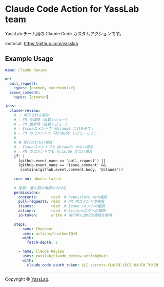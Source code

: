 # Claude Code Action for YassLab team

YassLab チーム用の Claude Code カスタムアクションです。

:octocat: https://github.com/yasslab

## Example Usage

```yaml
name: Claude Review

on:
  pull_request:
    types: [opened, synchronize]
  issue_comment:
    types: [created]

jobs:
  claude-review:
    # ✅ 実行される場合:
    # - PR 作成時（自動レビュー）
    # - PR 更新時（自動レビュー）
    # - Issueコメントで「@claude これを見て」
    # - PR のコメントで「@claude レビューして」
    #
    # ❌ 実行されない場合:
    # - Issueコメントでも @claude がない場合
    # - PR のコメントでも @claude がない場合
    if: |
      (github.event_name == 'pull_request') ||
      (github.event_name == 'issue_comment' && 
       contains(github.event.comment.body, '@claude'))
    
    runs-on: ubuntu-latest
    
    # 推奨: 最小限の権限のみ付与
    permissions:
      contents:      read  # Repository 内の権限
      pull-requests: read  # PR 内コメントの権限
      issues:        read  # Issueコメントの権限
      actions:       read  # Actionsログへの権限
      id-token:      write # 実行時に適切な権限を取得
    
    steps:
      - name: Checkout
        uses: actions/checkout@v4
        with:
          fetch-depth: 2

      - name: Claude Review
        uses: yasslab/claude_review_action@main
        with:
          claude_code_oauth_token: ${{ secrets.CLAUDE_CODE_OAUTH_TOKEN }}
```

-----

Copyright &copy; [YassLab](http://github.com/yasslab).
